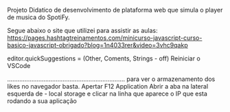 Projeto Didatico de desenvolvimento de plataforma web que simula o player de musica do SpotiFy.

Segue abaixo o site que utilizei para assistir as aulas: 
https://pages.hashtagtreinamentos.com/minicurso-javascript-curso-basico-javascript-obrigado?blog=1n4033rer&video=3vhc9qakp

editor.quickSuggestions =  (Other, Coments, Strings - off)
Reiniciar o VSCode

....................................................................
para ver o armazenamento dos likes no navegador basta.
Apertar F12
Application
Abrir a aba na lateral esquerda de - local storage
e clicar na linha que aparece o IP que esta rodando a sua aplicação